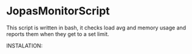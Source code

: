 # JopasMonitorScript
This script is written in bash, it checks load avg and memory usage and reports them when they get to a set limit.

INSTALATION:


